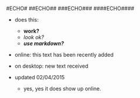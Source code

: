 #ECHO#
##ECHO##
###ECHO###
####ECHO####




- does this:

  -  **work?**
  - _look ok?_
  - ***use markdown?***

- online: this text has been recently added

- on desktop: new text received
- updated 02/04/2015
    - yes, yes it does show up online. 
